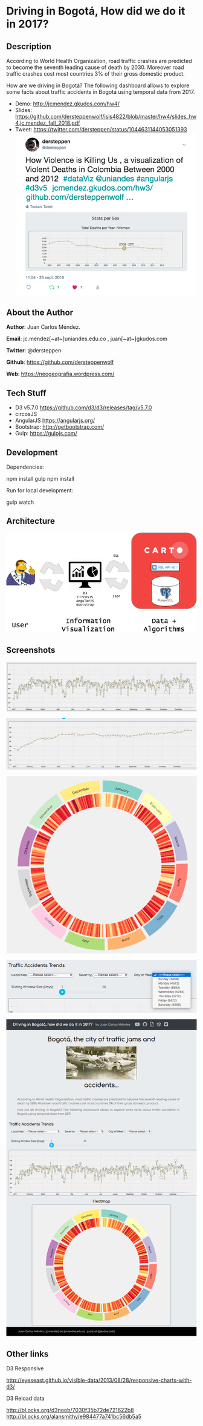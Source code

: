 # Driving in Bogotá, How did we do it in 2017?

## Description

According to World Health Organization, road traffic crashes are predicted to become the seventh leading cause of death by 2030. Moreover road traffic crashes cost most countries 3% of their gross domestic product.

How are we driving in Bogotá? 
The following dashboard allows to explore some facts about traffic accidents in Bogotá using temporal data from 2017.

* Demo: http://jcmendez.gkudos.com/hw4/
* Slides: https://github.com/dersteppenwolf/isis4822/blob/master/hw4/slides_hw4.jc.mendez_fall_2018.pdf
* Tweet: https://twitter.com/dersteppen/status/1044631144053051393
![tweet](https://raw.githubusercontent.com/dersteppenwolf/isis4822/master/hw4/images/tweet.png "tweet")

## About the Author 

**Author**: Juan Carlos Méndez.   

**Email**: jc.mendez[~at~]uniandes.edu.co , juan[~at~]gkudos.com

**Twitter**: @dersteppen

**Github**: https://github.com/dersteppenwolf

**Web**: https://neogeografia.wordpress.com/

## Tech Stuff

* D3 v5.7.0 https://github.com/d3/d3/releases/tag/v5.7.0
* circosJS
* AngularJS https://angularjs.org/
* Bootstrap: http://getbootstrap.com/
* Gulp: https://gulpjs.com/

## Development

Dependencies: 

  npm install gulp
  npm install

Run for local development:

  gulp watch


## Architecture

![alt text](https://raw.githubusercontent.com/dersteppenwolf/isis4822/master/hw4/images/architecture.png "Architecture")

## Screenshots

![alt text](https://raw.githubusercontent.com/dersteppenwolf/isis4822/master/hw4/images/timeline.png "Visualization")

![alt text](https://raw.githubusercontent.com/dersteppenwolf/isis4822/master/hw4/images/timeline_filtered.png "Visualization")

![alt text](https://raw.githubusercontent.com/dersteppenwolf/isis4822/master/hw4/images/radial_timeline_heatmap.png "Visualization")

![alt text](https://raw.githubusercontent.com/dersteppenwolf/isis4822/master/hw4/images/filter.png "Visualization")

![alt text](https://raw.githubusercontent.com/dersteppenwolf/isis4822/master/hw4/images/page_screenshot.png "Visualization")




## Other links

D3 Responsive

  http://eyeseast.github.io/visible-data/2013/08/28/responsive-charts-with-d3/

D3 Reload data

  http://bl.ocks.org/d3noob/7030f35b72de721622b8
  http://bl.ocks.org/alansmithy/e984477a741bc56db5a5





